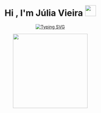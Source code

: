 
<h1 align="center"><b>Hi , I'm Júlia Vieira </b><img src="https://media.giphy.com/media/hvRJCLFzcasrR4ia7z/giphy.gif" width="35"></h1>

<p align="center">
  <a href="https://git.io/typing-svg"><img src="https://readme-typing-svg.demolab.com?font=Fira+Code&pause=1000&color=F77CEA&center=true&vCenter=true&width=435&lines=Software+Engineer+Student%2C;Front-end+Developer%2C;Gamer%2C;Active+Learner" alt="Typing SVG" /></a></p>

<p align="center"><img src="https://user-images.githubusercontent.com/112638042/230483969-c4470882-0d4c-45c7-ae80-75213bcfaa98.gif" width="240"/></p>


<!-- <iframe src="https://giphy.com/embed/paTz7UZbPfTZFRYnnB" width="480" height="480" frameBorder="0" class="giphy-embed" allowFullScreen></iframe><p><a href="https://giphy.com/gifs/mrurbinaco-mr-urbina-office-paTz7UZbPfTZFRYnnB">via GIPHY</a></p> -->

<!-- 
https://github.com/durgeshsamariya/awesome-github-profile-readme-templates/blob/master/templates/0xabdulkhalid.md?plain=1

https://github.com/durgeshsamariya/awesome-github-profile-readme-templates/blob/master/templates/1999azzar.md

https://skyline.github.com/

<iframe src="https://giphy.com/embed/FlJbvchalNGPH6M43X" width="480" height="369" frameBorder="0" class="giphy-embed" allowFullScreen></iframe><p><a href="https://giphy.com/stickers/coding-programmer-code-like-a-boss-FlJbvchalNGPH6M43X">via GIPHY</a></p>

-->
